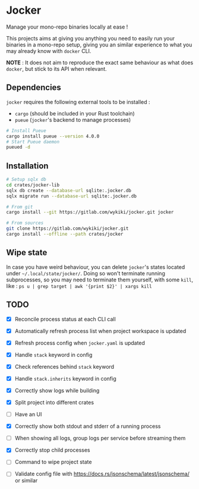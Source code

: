 # Jocker

Manage your mono-repo binaries locally at ease !

This projects aims at giving you anything you need to easily run your
binaries in a mono-repo setup, giving you an similar experience to what
you may already know with `docker` CLI.

**NOTE** : It does not aim to reproduce the exact same behaviour as what
does `docker`, but stick to its API when relevant.

## Dependencies

`jocker` requires the following external tools to be installed :
- `cargo` (should be included in your Rust toolchain)
- `pueue` (`jocker`'s backend to manage processes)

```sh
# Install Pueue
cargo install pueue --version 4.0.0
# Start Pueue daemon
pueued -d
```

## Installation

```sh
# Setup sqlx db
cd crates/jocker-lib
sqlx db create --database-url sqlite:.jocker.db
sqlx migrate run --database-url sqlite:.jocker.db

# From git
cargo install --git https://gitlab.com/wykiki/jocker.git jocker

# From sources
git clone https://gitlab.com/wykiki/jocker.git
cargo install --offline --path crates/jocker
```

## Wipe state

In case you have weird behaviour, you can delete `jocker`'s states located
under `~/.local/state/jocker/`. Doing so won't terminate running subprocesses,
so you may need to terminate them yourself, with some `kill`, like :
`ps u | grep target | awk '{print $2}' | xargs kill`

## TODO

- [x] Reconcile process status at each CLI call
- [x] Automatically refresh process list when project workspace is updated
- [x] Refresh process config when `jocker.yaml` is updated
- [x] Handle `stack` keyword in config
- [x] Check references behind `stack` keyword
- [x] Handle `stack.inherits` keyword in config
- [x] Correctly show logs while building
- [x] Split project into different crates
- [ ] Have an UI
- [x] Correctly show both stdout and stderr of a running process
- [ ] When showing all logs, group logs per service before streaming them
- [x] Correctly stop child processes
- [ ] Command to wipe project state
- [ ] Validate config file with https://docs.rs/jsonschema/latest/jsonschema/ or similar


